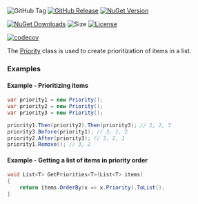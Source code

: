 ![GitHub Tag](https://img.shields.io/github/v/tag/TJC-Tools/TJC.Priority)
[![GitHub Release](https://img.shields.io/github/v/release/TJC-Tools/TJC.Priority)](https://github.com/TJC-Tools/TJC.Priority/releases/latest)
[![NuGet Version](https://img.shields.io/nuget/v/TJC.Priority)](https://www.nuget.org/packages/TJC.Priority)

[![NuGet Downloads](https://img.shields.io/nuget/dt/TJC.Priority)](https://www.nuget.org/packages/TJC.Priority)
![Size](https://img.shields.io/github/repo-size/TJC-Tools/TJC.Priority)
[![License](https://img.shields.io/github/license/TJC-Tools/TJC.Priority.svg)](LICENSE)

[![codecov](https://codecov.io/gh/TJC-Tools/TJC.Priority/graph/badge.svg?token=O4IL178PR6)](https://codecov.io/gh/TJC-Tools/TJC.Priority)

The [Priority](TJC.Priority/Priority.cs) class is used to create prioritization of items in a list.

### Examples
#### Example - Prioritizing items
```csharp
var priority1 = new Priority();
var priority2 = new Priority();
var priority3 = new Priority();

priority1.Then(priority2).Then(priority3); // 1, 2, 3
priority3.Before(priority1); // 3, 1, 2
priority2.After(priority3); // 3, 2, 1
priority1.Remove(); // 3, 2
```

#### Example - Getting a list of items in priority order
```csharp
void List<T> GetPriorities<T>(List<T> items)
{
	return items.OrderBy(x => x.Priority).ToList();
}
```
